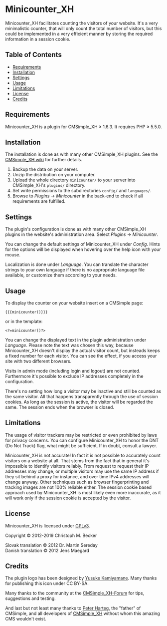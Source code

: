# Minicounter\_XH

Minicounter\_XH facilitates counting the visitors of your website. It's
a very minimalistic counter, that will only count the total number of
visitors, but this could be implemented in a very efficient manner by
storing the required information in a session cookie.

## Table of Contents

  - [Requirements](#requirements)
  - [Installation](#installation)
  - [Settings](#settings)
  - [Usage](#usage)
  - [Limitations](#limitations)
  - [License](#license)
  - [Credits](#credits)

## Requirements

Minicounter\_XH is a plugin for CMSimple\_XH ≥ 1.6.3. It requires PHP ≥
5.5.0.

## Installation

The installation is done as with many other CMSimple\_XH plugins. See
the [CMSimple\_XH
wiki](http://www.cmsimple-xh.org/wiki/doku.php/installation) for further
details.

1.  Backup the data on your server.
2.  Unzip the distribution on your computer.
3.  Upload the whole directory `minicounter/` to your server into
    CMSimple\_XH's `plugins/` directory.
4.  Set write permissions to the subdirectories `config/` and
    `languages/`.
5.  Browse to *Plugins* → *Minicounter* in the back-end to check if all
    requirements are fulfilled.

## Settings

The plugin's configuration is done as with many other CMSimple\_XH
plugins in the website's administration area. Select *Plugins* →
*Minicounter*.

You can change the default settings of Minicounter\_XH under *Config*.
Hints for the options will be displayed when hovering over the help icon
with your mouse.

Localization is done under *Language*. You can translate the character
strings to your own language if there is no appropriate language file
available, or customize them according to your needs.

## Usage

To display the counter on your website insert on a CMSimple page:

    {{{minicounter()}}}

or in the template:

    <?=minicounter()?>

You can change the displayed text in the plugin administration under
*Language*. Please note the text was chosen this way, because
Minicounter\_XH doesn't display the actual visitor count, but insteads
keeps a fixed number for each visitor. You can see the effect, if you
access your site with two different browsers.

Visits in admin mode (including login and logout) are not counted.
Furthermore it's possible to exclude IP addresses completely in the
configuration.

There's no setting how long a visitor may be inactive and still be
counted as the same visitor. All that happens transparently through the
use of session cookies. As long as the session is active, the visitor
will be regarded the same. The session ends when the browser is closed.

## Limitations

The usage of visitor trackers may be restricted or even prohibited by
laws for privacy concerns. You can configure Minicounter\_XH to honor
the DNT (Do Not Track) flag, what might be sufficient. If in doubt,
consult a lawyer.

Minicounter\_XH is not accurate\! In fact it is not possible to
accurately count visitors on a website at all. That stems from the fact
that in general it's impossible to identify visitors reliably. From
request to request their IP addresses may change, or multiple visitors
may use the same IP address if they sit behind a proxy for instance, and
over time IPv4 addresses will change anyway. Other techniques such as
browser fingerprinting and tracking images are not 100% reliable either.
The session cookie based approach used by Minicounter\_XH is most likely
even more inaccurate, as it will work only if the session cookie is
accepted by the visitor.

## License

Minicounter\_XH is licensed under
[GPLv3](http://www.gnu.org/licenses/gpl.html).

Copyright © 2012-2019 Christoph M. Becker

Slovak translation © 2012 Dr. Martin Sereday  
Danish translation © 2012 Jens Maegard

## Credits

The plugin logo has been designed by [Yusuke
Kamiyamane](http://www.pinvoke.com/). Many thanks for publishing this
icon under CC BY-SA.

Many thanks to the community at the
[CMSimple\_XH-Forum](http://www.cmsimpleforum.com/) for tips,
suggestions and testing.

And last but not least many thanks to [Peter Harteg](http://harteg.dk/),
the "father" of CMSimple, and all developers of
[CMSimple\_XH](http://www.cmsimple-xh.org/) without whom this amazing
CMS wouldn't exist.
